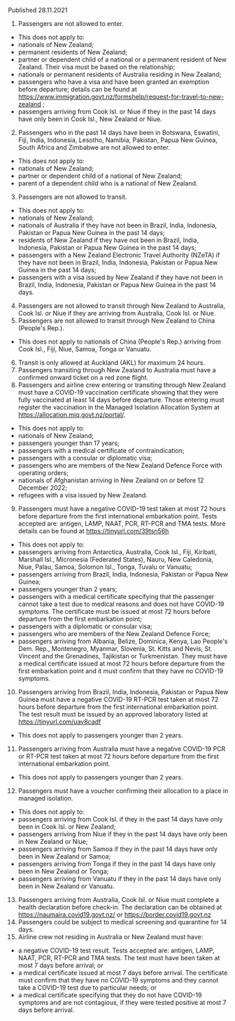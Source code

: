 Published 28.11.2021
1. Passengers are not allowed to enter.
- This does not apply to:
- nationals of New Zealand;
- permanent residents of New Zealand;
- partner or dependent child of a national or a permanent resident of New Zealand. Their visa must be based on the relationship;
- nationals or permanent residents of Australia residing in New Zealand;
- passengers who have a visa and have been granted an exemption before departure; details can be found at <a href="https://www.immigration.govt.nz/formshelp/request-for-travel-to-new-zealand">https://www.immigration.govt.nz/formshelp/request-for-travel-to-new-zealand</a> ;
- passengers arriving from Cook Isl. or Niue if they in the past 14 days have only been in Cook Isl., New Zealand or Niue.
2. Passengers who in the past 14 days have been in Botswana, Eswatini, Fiji, India, Indonesia, Lesotho, Namibia, Pakistan, Papua New Guinea, South Africa and Zimbabwe are not allowed to enter.
- This does not apply to:
- nationals of New Zealand;
- partner or dependent child of a national of New Zealand;
- parent of a dependent child who is a national of New Zealand.
3. Passengers are not allowed to transit.
- This does not apply to:
- nationals of New Zealand;
- nationals of Australia if they have not been in Brazil, India, Indonesia, Pakistan or Papua New Guinea in the past 14 days;
- residents of New Zealand if they have not been in Brazil, India, Indonesia, Pakistan or Papua New Guinea in the past 14 days;
- passengers with a New Zealand Electronic Travel Authority (NZeTA) if they have not been in Brazil, India, Indonesia, Pakistan or Papua New Guinea in the past 14 days;
- passengers with a visa issued by New Zealand if they have not been in Brazil, India, Indonesia, Pakistan or Papua New Guinea in the past 14 days.
4. Passengers are not allowed to transit through New Zealand to Australia, Cook Isl. or Niue if they are arriving from Australia, Cook Isl. or Niue.
5. Passengers are not allowed to transit through New Zealand to China (People's Rep.).
- This does not apply to nationals of China (People's Rep.) arriving from Cook Isl., Fiji, Niue, Samoa, Tonga or Vanuatu.
6. Transit is only allowed at Auckland (AKL) for maximum 24 hours.
7. Passengers transiting through New Zealand to Australia must have a confirmed onward ticket on a red zone flight.
8. Passengers and airline crew entering or transiting through New Zealand must have a COVID-19 vaccination certificate showing that they were fully vaccinated at least 14 days before departure. Those entering must register the vaccination in the Managed Isolation Allocation System at <a href="https://allocation.miq.govt.nz/portal/">https://allocation.miq.govt.nz/portal/</a>.
- This does not apply to:
- nationals of New Zealand;
- passengers younger than 17 years;
- passengers with a medical certificate of contraindication;
- passengers with a consular or diplomatic visa;
- passengers who are members of the New Zealand Defence Force with operating orders;
- nationals of Afghanistan arriving in New Zealand on or before 12 December 2022;
- refugees with a visa issued by New Zealand.
9. Passengers must have a negative COVID-19 test taken at most 72 hours before departure from the first international embarkation point. Tests accepted are: antigen, LAMP, NAAT, PCR, RT-PCR and TMA tests. More details can be found at <a href="https://tinyurl.com/39tsn56h">https://tinyurl.com/39tsn56h</a>
- This does not apply to:
- passengers arriving from Antarctica, Australia, Cook Isl., Fiji, Kiribati, Marshall Isl., Micronesia (Federated States), Nauru, New Caledonia, Niue, Palau, Samoa, Solomon Isl., Tonga, Tuvalu or Vanuatu;
- passengers arriving from Brazil, India, Indonesia, Pakistan or Papua New Guinea;
- passengers younger than 2 years;
- passengers with a medical certificate specifying that the passenger cannot take a test due to medical reasons and does not have COVID-19 symptoms. The certificate must be issued at most 72 hours before departure from the first embarkation point;
- passengers with a diplomatic or consular visa;
- passengers who are members of the New Zealand Defence Force;
- passengers arriving from Albania, Belize, Dominica, Kenya, Lao People's Dem. Rep., Montenegro, Myanmar, Slovenia, St. Kitts and Nevis, St. Vincent and the Grenadines, Tajikistan or Turkmenistan. They must have a medical certificate issued at most 72 hours before departure from the first embarkation point and it must confirm that they have no COVID-19 symptoms.
10. Passengers arriving from Brazil, India, Indonesia, Pakistan or Papua New Guinea must have a negative COVID-19 RT-PCR test taken at most 72 hours before departure from the first international embarkation point. The test result must be issued by an approved laboratory listed at <a href="https://tinyurl.com/uav8cadf">https://tinyurl.com/uav8cadf</a>
- This does not apply to passengers younger than 2 years.
11. Passengers arriving from Australia must have a negative COVID-19 PCR or RT-PCR test taken at most 72 hours before departure from the first international embarkation point.
- This does not apply to passengers younger than 2 years.
12. Passengers must have a voucher confirming their allocation to a place in managed isolation.
- This does not apply to:
- passengers arriving from Cook Isl. if they in the past 14 days have only been in Cook Isl. or New Zealand;
- passengers arriving from Niue if they in the past 14 days have only been in New Zealand or Niue;
- passengers arriving from Samoa if they in the past 14 days have only been in New Zealand or Samoa;
- passengers arriving from Tonga if they in the past 14 days have only been in New Zealand or Tonga;
- passengers arriving from Vanuatu if they in the past 14 days have only been in New Zealand or Vanuatu.
13. Passengers arriving from Australia, Cook Isl. or Niue must complete a health declaration before check-in. The declaration can be obtained at <a href="https://naumaira.covid19.govt.nz/">https://naumaira.covid19.govt.nz/</a> or <a href="https://border.covid19.govt.nz">https://border.covid19.govt.nz</a>
14. Passengers could be subject to medical screening and quarantine for 14 days.
15. Airline crew not residing in Australia or New Zealand must have:
- a negative COVID-19 test result. Tests accepted are: antigen, LAMP, NAAT, PCR, RT-PCR and TMA tests. The test must have been taken at most 7 days before arrival; or
- a medical certificate issued at most 7 days before arrival. The certificate must confirm that they have no COVID-19 symptoms and they cannot take a COVID-19 test due to particular needs; or
- a medical certificate specifying that they do not have COVID-19 symptoms and are not contagious, if they were tested positive at most 7 days before arrival.